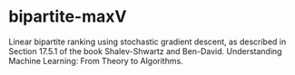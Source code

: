 # bipartite-maxV
Linear bipartite ranking using stochastic gradient descent, as
described in Section 17.5.1 of the book Shalev-Shwartz and Ben-David. Understanding Machine Learning: From Theory to Algorithms.

